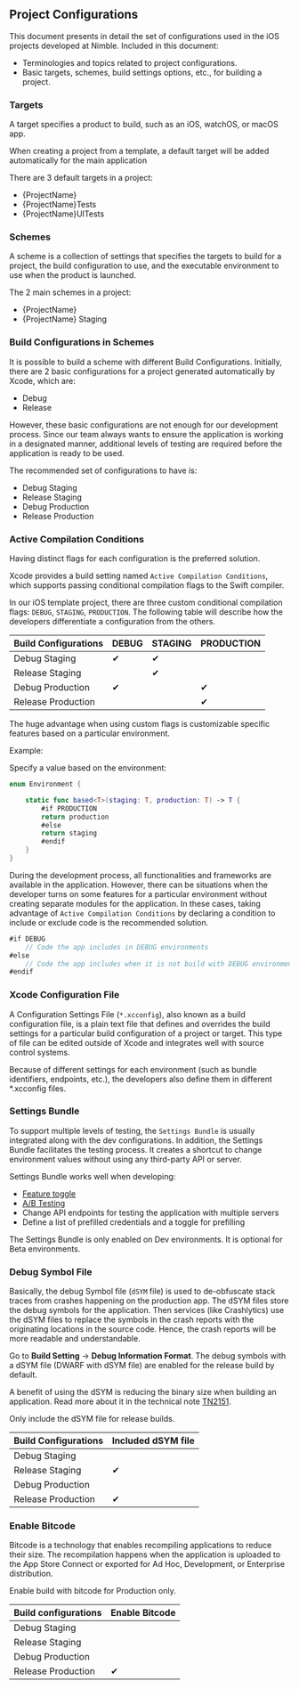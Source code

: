 ## Project Configurations

This document presents in detail the set of configurations used in the iOS projects developed at Nimble. Included in this document:

- Terminologies and topics related to project configurations.
- Basic targets, schemes, build settings options, etc., for building a project.

### **Targets**

A target specifies a product to build, such as an iOS, watchOS, or macOS app.

When creating a project from a template, a default target will be added automatically for the main application

There are 3 default targets in a project:

- {ProjectName}
- {ProjectName}Tests
- {ProjectName}UITests

### Schemes

A scheme is a collection of settings that specifies the targets to build for a project, the build configuration to use, and the executable environment to use when the product is launched.

The 2 main schemes in a project:

- {ProjectName}
- {ProjectName} Staging

### Build Configurations in Schemes

It is possible to build a scheme with different Build Configurations. Initially, there are 2 basic configurations for a project generated automatically by Xcode, which are:

- Debug
- Release

However, these basic configurations are not enough for our development process. Since our team always wants to ensure the application is working in a designated manner, additional levels of testing are required before the application is ready to be used.

The recommended set of configurations to have is:

- Debug Staging
- Release Staging
- Debug Production
- Release Production

### Active Compilation Conditions

Having distinct flags for each configuration is the preferred solution.

Xcode provides a build setting named `Active Compilation Conditions`, which supports passing conditional compilation flags to the Swift compiler.

In our iOS template project, there are three custom conditional compilation flags: `DEBUG`, `STAGING`, `PRODUCTION`. The following table will describe how the developers differentiate a configuration from the others.

| Build Configurations | DEBUG | STAGING | PRODUCTION |
|---|---|---|---|
| Debug Staging | ✔︎ | ✔︎ |  |
| Release Staging |  | ✔︎ |  |
| Debug Production | ✔︎ |  | ✔︎ |
| Release Production |  |  | ✔︎ |

The huge advantage when using custom flags is customizable specific features based on a particular environment.

Example: 

Specify a value based on the environment:

```swift
enum Environment {

    static func based<T>(staging: T, production: T) -> T {
        #if PRODUCTION
        return production
        #else
        return staging
        #endif
	}
}
```

During the development process, all functionalities and frameworks are available in the application. However, there can be situations when the developer turns on some features for a particular environment without creating separate modules for the application. In these cases, taking advantage of `Active Compilation Conditions` by declaring a condition to include or exclude code is the recommended solution.

```swift
#if DEBUG
    // Code the app includes in DEBUG environments
#else
    // Code the app includes when it is not build with DEBUG environments
#endif
```

### Xcode Configuration **File**

A Configuration Settings File (`*.xcconfig`), also known as a build configuration file, is a plain text file that defines and overrides the build settings for a particular build configuration of a project or target. This type of file can be edited outside of Xcode and integrates well with source control systems.

Because of different settings for each environment (such as bundle identifiers, endpoints, etc.), the developers also define them in different *.xcconfig files.

### **Settings Bundle**

To support multiple levels of testing, the `Settings Bundle` is usually integrated along with the dev configurations. In addition, the Settings Bundle facilitates the testing process. It creates a shortcut to change environment values without using any third-party API or server.

Settings Bundle works well when developing:

- [Feature toggle](https://martinfowler.com/articles/feature-toggles.html)
- [A/B Testing](https://en.wikipedia.org/wiki/A/B_testing)
- Change API endpoints for testing the application with multiple servers
- Define a list of prefilled credentials and a toggle for prefilling

The Settings Bundle is only enabled on Dev environments. It is optional for Beta environments.

### Debug Symbol File

Basically, the debug Symbol file (`dSYM` file) is used to de-obfuscate stack traces from crashes happening on the production app. The dSYM files store the debug symbols for the application. Then services (like Crashlytics) use the dSYM files to replace the symbols in the crash reports with the originating locations in the source code. Hence, the crash reports will be more readable and understandable.

Go to **Build Setting** → **Debug Information Format**. The debug symbols with a dSYM file (DWARF with dSYM file) are enabled for the release build by default.

A benefit of using the dSYM is reducing the binary size when building an application. Read more about it in the technical note [TN2151](https://developer.apple.com/library/archive/technotes/tn2151/_index.html).

Only include the dSYM file for release builds.

| Build Configurations | Included dSYM file |
|---|---|
| Debug Staging |  |
| Release Staging | ✔︎ |
| Debug Production |  |
| Release Production | ✔︎ |

### **Enable Bitcode**

Bitcode is a technology that enables recompiling applications to reduce their size. The recompilation happens when the application is uploaded to the App Store Connect or exported for Ad Hoc, Development, or Enterprise distribution.

Enable build with bitcode for Production only.

| Build configurations | Enable Bitcode |
|---|---|
| Debug Staging |  |
| Release Staging |  |
| Debug Production |  |
| Release Production | ✔︎ |
